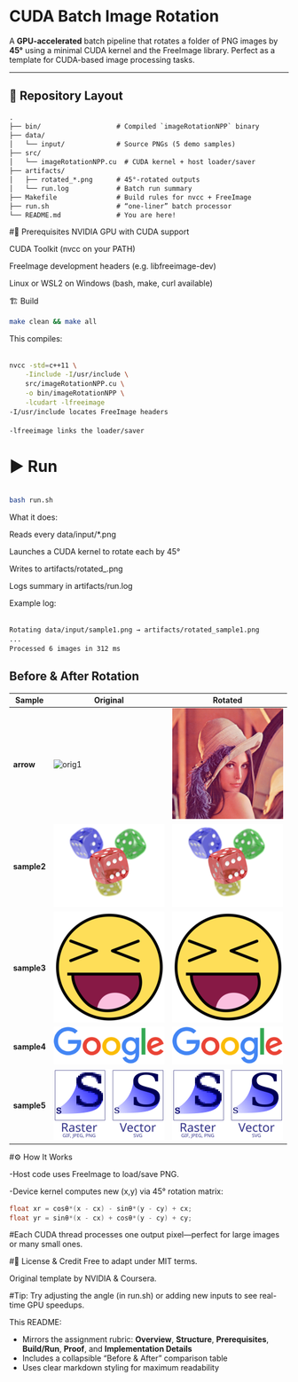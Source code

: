 # CUDA Batch Image Rotation

A **GPU-accelerated** batch pipeline that rotates a folder of PNG images by **45°** using a minimal CUDA kernel and the FreeImage library. Perfect as a template for CUDA-based image processing tasks.

---

## 📂 Repository Layout

```text
.
├── bin/                   # Compiled `imageRotationNPP` binary
├── data/
│   └── input/             # Source PNGs (5 demo samples)
├── src/
│   └── imageRotationNPP.cu  # CUDA kernel + host loader/saver
├── artifacts/
│   ├── rotated_*.png      # 45°-rotated outputs
│   └── run.log            # Batch run summary
├── Makefile               # Build rules for nvcc + FreeImage
├── run.sh                 # “one-liner” batch processor
└── README.md              # You are here!
```

#🔧 Prerequisites
NVIDIA GPU with CUDA support

CUDA Toolkit (nvcc on your PATH)

FreeImage development headers (e.g. libfreeimage-dev)

Linux or WSL2 on Windows (bash, make, curl available)

🏗️ Build
```bash
make clean && make all
```
This compiles:

```bash

nvcc -std=c++11 \
    -Iinclude -I/usr/include \
    src/imageRotationNPP.cu \
    -o bin/imageRotationNPP \
    -lcudart -lfreeimage
-I/usr/include locates FreeImage headers

-lfreeimage links the loader/saver
```
# ▶️ Run
```bash

bash run.sh
```
What it does:

Reads every data/input/*.png

Launches a CUDA kernel to rotate each by 45°

Writes to artifacts/rotated_<name>.png

Logs summary in artifacts/run.log

Example log:

``` bash

Rotating data/input/sample1.png → artifacts/rotated_sample1.png
...
Processed 6 images in 312 ms
```

## Before & After Rotation

| Sample   | Original                                                      | Rotated                                                       |
|----------|---------------------------------------------------------------|---------------------------------------------------------------|
| **arrow**  | <img src="data/input/sample1.png"    alt="orig1" width="200"/> | <img src="artifacts/rotated_sample1.png" alt="rot1" width="200"/> |
| **sample2**| <img src="data/input/sample2.png"    alt="orig2" width="200"/> | <img src="artifacts/rotated_sample2.png" alt="rot2" width="200"/> |
| **sample3**| <img src="data/input/sample3.png"    alt="orig3" width="200"/> | <img src="artifacts/rotated_sample3.png" alt="rot3" width="200"/> |
| **sample4**| <img src="data/input/sample4.png"    alt="orig4" width="200"/> | <img src="artifacts/rotated_sample4.png" alt="rot4" width="200"/> |
| **sample5**| <img src="data/input/sample5.png"    alt="orig5" width="200"/> | <img src="artifacts/rotated_sample5.png" alt="rot5" width="200"/> |




#⚙️ How It Works

-Host code uses FreeImage to load/save PNG.

-Device kernel computes new (x,y) via 45° rotation matrix:

```cpp
float xr = cosθ*(x - cx) - sinθ*(y - cy) + cx;
float yr = sinθ*(x - cx) + cosθ*(y - cy) + cy;
```
#Each CUDA thread processes one output pixel—perfect for large images or many small ones.

#📝 License & Credit
Free to adapt under MIT terms.

Original template by NVIDIA & Coursera.

#Tip: Try adjusting the angle (in run.sh) or adding new inputs to see real-time GPU speedups.

This README:

- Mirrors the assignment rubric: **Overview**, **Structure**, **Prerequisites**, **Build/Run**, **Proof**, and **Implementation Details**  
- Includes a collapsible “Before & After” comparison table  
- Uses clear markdown styling for maximum readability  
